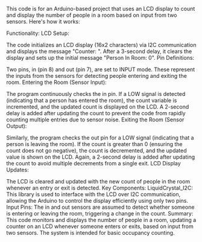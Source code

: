 This code is for an Arduino-based project that uses an LCD display to count and display the number of people in a room based on input from two sensors. Here's how it works:

Functionality:
LCD Setup:

The code initializes an LCD display (16x2 characters) via I2C communication and displays the message "Counter: ".
After a 3-second delay, it clears the display and sets up the initial message "Person In Room: 0".
Pin Definitions:

Two pins, in (pin 8) and out (pin 7), are set to INPUT mode. These represent the inputs from the sensors for detecting people entering and exiting the room.
Entering the Room (Sensor Input):

The program continuously checks the in pin. If a LOW signal is detected (indicating that a person has entered the room), the count variable is incremented, and the updated count is displayed on the LCD.
A 2-second delay is added after updating the count to prevent the code from rapidly counting multiple entries due to sensor noise.
Exiting the Room (Sensor Output):

Similarly, the program checks the out pin for a LOW signal (indicating that a person is leaving the room). If the count is greater than 0 (ensuring the count does not go negative), the count is decremented, and the updated value is shown on the LCD.
Again, a 2-second delay is added after updating the count to avoid multiple decrements from a single exit.
LCD Display Updates:

The LCD is cleared and updated with the new count of people in the room whenever an entry or exit is detected.
Key Components:
LiquidCrystal_I2C: This library is used to interface with the LCD over I2C communication, allowing the Arduino to control the display efficiently using only two pins.
Input Pins: The in and out sensors are assumed to detect whether someone is entering or leaving the room, triggering a change in the count.
Summary:
This code monitors and displays the number of people in a room, updating a counter on an LCD whenever someone enters or exits, based on input from two sensors. The system is intended for basic occupancy counting.
